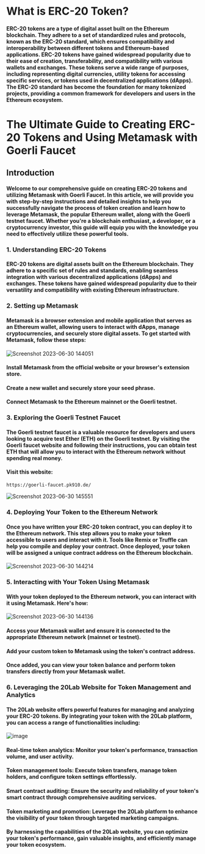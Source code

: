 # What is ERC-20 Token?

#### ERC-20 tokens are a type of digital asset built on the Ethereum blockchain. They adhere to a set of standardized rules and protocols, known as the ERC-20 standard, which ensures compatibility and interoperability between different tokens and Ethereum-based applications. ERC-20 tokens have gained widespread popularity due to their ease of creation, transferability, and compatibility with various wallets and exchanges. These tokens serve a wide range of purposes, including representing digital currencies, utility tokens for accessing specific services, or tokens used in decentralized applications (dApps). The ERC-20 standard has become the foundation for many tokenized projects, providing a common framework for developers and users in the Ethereum ecosystem.

# The Ultimate Guide to Creating ERC-20 Tokens and Using Metamask with Goerli Faucet
## Introduction
#### Welcome to our comprehensive guide on creating ERC-20 tokens and utilizing Metamask with Goerli Faucet. In this article, we will provide you with step-by-step instructions and detailed insights to help you successfully navigate the process of token creation and learn how to leverage Metamask, the popular Ethereum wallet, along with the Goerli testnet faucet. Whether you're a blockchain enthusiast, a developer, or a cryptocurrency investor, this guide will equip you with the knowledge you need to effectively utilize these powerful tools.

### 1. Understanding ERC-20 Tokens
#### ERC-20 tokens are digital assets built on the Ethereum blockchain. They adhere to a specific set of rules and standards, enabling seamless integration with various decentralized applications (dApps) and exchanges. These tokens have gained widespread popularity due to their versatility and compatibility with existing Ethereum infrastructure.

### 2. Setting up Metamask
#### Metamask is a browser extension and mobile application that serves as an Ethereum wallet, allowing users to interact with dApps, manage cryptocurrencies, and securely store digital assets. To get started with Metamask, follow these steps:

![Screenshot 2023-06-30 144051](https://github.com/devanshtyagi26/DTHyperledgerFabric/assets/118974690/be48ad4c-6808-492f-8ac5-ae9ea546a382)

####
#### Install Metamask from the official website or your browser's extension store.
#### Create a new wallet and securely store your seed phrase.
#### Connect Metamask to the Ethereum mainnet or the Goerli testnet.

### 3. Exploring the Goerli Testnet Faucet
#### The Goerli testnet faucet is a valuable resource for developers and users looking to acquire test Ether (ETH) on the Goerli testnet. By visiting the Goerli faucet website and following their instructions, you can obtain test ETH that will allow you to interact with the Ethereum network without spending real money.
#### Visit this website:
    https://goerli-faucet.pk910.de/

![Screenshot 2023-06-30 145551](https://github.com/devanshtyagi26/DTHyperledgerFabric/assets/118974690/12f6911f-151f-4aa6-be5e-9cd74d0bbda4)

### 4. Deploying Your Token to the Ethereum Network
#### Once you have written your ERC-20 token contract, you can deploy it to the Ethereum network. This step allows you to make your token accessible to users and interact with it. Tools like Remix or Truffle can help you compile and deploy your contract. Once deployed, your token will be assigned a unique contract address on the Ethereum blockchain.

![Screenshot 2023-06-30 144214](https://github.com/devanshtyagi26/DTHyperledgerFabric/assets/118974690/b2c8a9e6-e366-4992-a758-8ccd626af6c3)

### 5. Interacting with Your Token Using Metamask
#### With your token deployed to the Ethereum network, you can interact with it using Metamask. Here's how:

![Screenshot 2023-06-30 144136](https://github.com/devanshtyagi26/DTHyperledgerFabric/assets/118974690/ad7c33fd-c03f-4e6a-a9be-e678587a2212)

####
#### Access your Metamask wallet and ensure it is connected to the appropriate Ethereum network (mainnet or testnet).
#### Add your custom token to Metamask using the token's contract address.
#### Once added, you can view your token balance and perform token transfers directly from your Metamask wallet.

### 6. Leveraging the 20Lab Website for Token Management and Analytics
#### The 20Lab website offers powerful features for managing and analyzing your ERC-20 tokens. By integrating your token with the 20Lab platform, you can access a range of functionalities including:

![image](https://github.com/devanshtyagi26/DTHyperledgerFabric/assets/118974690/80c22aa2-3bcf-4268-9563-3148b7a51364)

####
#### Real-time token analytics: Monitor your token's performance, transaction volume, and user activity.
#### Token management tools: Execute token transfers, manage token holders, and configure token settings effortlessly.
#### Smart contract auditing: Ensure the security and reliability of your token's smart contract through comprehensive auditing services.
#### Token marketing and promotion: Leverage the 20Lab platform to enhance the visibility of your token through targeted marketing campaigns.
#### By harnessing the capabilities of the 20Lab website, you can optimize your token's performance, gain valuable insights, and efficiently manage your token ecosystem.
